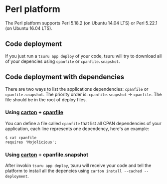 # Perl platform

The Perl platform supports Perl 5.18.2 (on Ubuntu 14.04 LTS) or Perl 5.22.1 (on Ubuntu 16.04 LTS).

## Code deployment

If you just run a ``tsuru app deploy`` of your code, tsuru will try
to download all of your depencies using ``cpanfile`` or ``cpanfile.snapshot``.

## Code deployment with dependencies

There are two ways to list the applications dependencies: ``cpanfile`` or ``cpanfile.snapshot``.
The priority order is: ``cpanfile.snapshot`` -> ``cpanfile``. The file should be in the root of deploy files.

### Using [carton](https://metacpan.org/pod/Carton) + [cpanfile](https://metacpan.org/pod/cpanfile)

You can define a file called ``cpanfile`` that list all CPAN dependencies of your application,
each line represents one dependency, here's an example:

	$ cat cpanfile
	requires 'Mojolicious';


### Using [carton](https://metacpan.org/pod/Carton) + cpanfile.snapshot

After invokin ``tsuru app deploy``, tsuru will receive your code and tell the platform
to install all the depencies using ``carton install --cached --deployment``.

